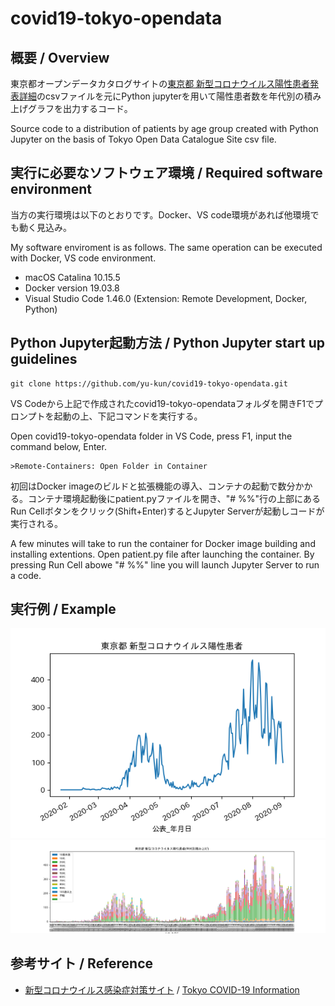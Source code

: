 # covid19-tokyo-opendata

## 概要 / Overview

東京都オープンデータカタログサイトの[東京都 新型コロナウイルス陽性患者発表詳細](https://catalog.data.metro.tokyo.lg.jp/dataset/t000010d0000000068)のcsvファイルを元にPython jupyterを用いて陽性患者数を年代別の積み上げグラフを出力するコード。

Source code to a distribution of patients by age group created with Python Jupyter on the basis of Tokyo Open Data Catalogue Site csv file.

## 実行に必要なソフトウェア環境 / Required software environment

当方の実行環境は以下のとおりです。Docker、VS code環境があれば他環境でも動く見込み。

My software enviroment is as follows. The same operation can be executed with Docker, VS code environment.


- macOS Catalina 10.15.5
- Docker version 19.03.8
- Visual Studio Code 1.46.0 (Extension: Remote Development, Docker, Python)

## Python Jupyter起動方法 / Python Jupyter start up guidelines 

~~~
git clone https://github.com/yu-kun/covid19-tokyo-opendata.git
~~~

VS Codeから上記で作成されたcovid19-tokyo-opendataフォルダを開きF1でプロンプトを起動の上、下記コマンドを実行する。

Open covid19-tokyo-opendata folder in VS Code, press F1, input the command below, Enter.

~~~
>Remote-Containers: Open Folder in Container
~~~

初回はDocker imageのビルドと拡張機能の導入、コンテナの起動で数分かかる。コンテナ環境起動後にpatient.pyファイルを開き、"# %%"行の上部にあるRun Cellボタンをクリック(Shift+Enter)するとJupyter Serverが起動しコードが実行される。

A few minutes will take to run the container for Docker image building and installing extentions. Open patient.py file after launching the container. By pressing Run Cell abowe "# %%" line you will launch Jupyter Server to run a code.


## 実行例 / Example

![日別陽性患者数](https://github.com/yu-kun/covid19-tokyo-opendata/blob/master/data/daily_patient_number_20200831.png)
![年代別陽性患者数](https://github.com/yu-kun/covid19-tokyo-opendata/blob/master/data/distribution_of_patients_by_age_group_20200831.png)

## 参考サイト / Reference

- [新型コロナウイルス感染症対策サイト](https://stopcovid19.metro.tokyo.lg.jp/) / [Tokyo COVID-19 Information](https://stopcovid19.metro.tokyo.lg.jp/en)
